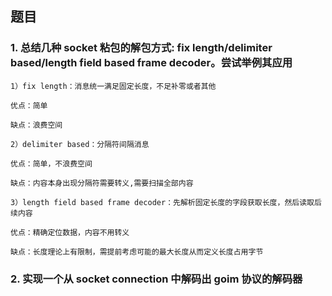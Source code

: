 ## 题目

### 1. 总结几种 socket 粘包的解包方式: fix length/delimiter based/length field based frame decoder。尝试举例其应用

	1）fix length：消息统一满足固定长度，不足补零或者其他
	
	优点：简单
	
	缺点：浪费空间

	2）delimiter based：分隔符间隔消息
	
	优点：简单，不浪费空间
	
	缺点：内容本身出现分隔符需要转义,需要扫描全部内容

	3）length field based frame decoder：先解析固定长度的字段获取长度，然后读取后续内容
	
	优点：精确定位数据，内容不用转义
	
	缺点：长度理论上有限制，需提前考虑可能的最大长度从而定义长度占用字节

### 2. 实现一个从 socket connection 中解码出 goim 协议的解码器

